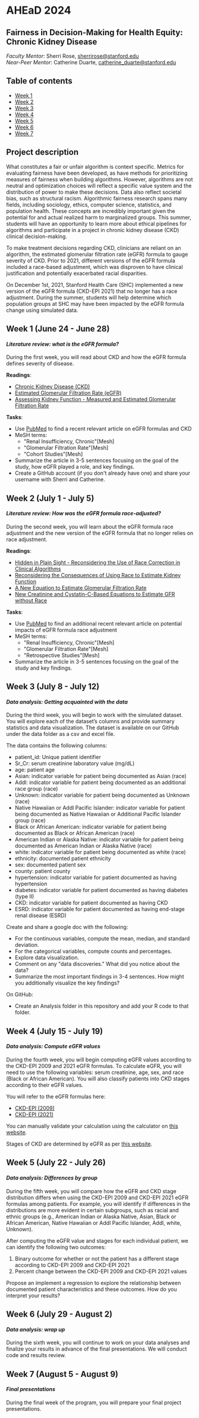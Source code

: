 # AHEaD 2024

## Fairness in Decision-Making for Health Equity: Chronic Kidney Disease

*Faculty Mentor*: Sherri Rose, [sherrirose@stanford.edu](mailto:sherrirose@stanford.edu) </br>
*Near-Peer Mentor*: Catherine Duarte, [catherine_duarte@stanford.edu](mailto:catherine_duarte@stanford.edu)

## Table of contents
- [Week 1](#week-1-june-24---june-28)
- [Week 2](#week-2-july-1---july-5)
- [Week 3](#week-3-july-8---july-12)
- [Week 4](#week-4-july-15---july-19)
- [Week 5](#week-5-july-22---july-26)
- [Week 6](#week-6-july-29---august-2)
- [Week 7](#week-7-august-5---august-9)

## Project description
What constitutes a fair or unfair algorithm is context specific. Metrics for evaluating fairness have been developed, as have methods for prioritizing measures of fairness when building algorithms. However, algorithms are not neutral and optimization choices will reflect a specific value system and the distribution of power to make these decisions. Data also reflect societal bias, such as structural racism. Algorithmic fairness research spans many fields, including sociology, ethics, computer science, statistics, and population health. These concepts are incredibly important given the potential for and actual realized harm to marginalized groups. This summer, students will have an opportunity to learn more about ethical pipelines for algorithms and participate in a project in chronic kidney disease (CKD) clinical decision-making. 

To make treatment decisions regarding CKD, clinicians are reliant on an algorithm, the estimated glomerular filtration rate (eGFR) formula to gauge severity of CKD. Prior to 2021, different versions of the eGFR formula included a race-based adjustment, which was disproven to have clinical justification and potentially exacerbated racial disparities. 

On December 1st, 2021, Stanford Health Care (SHC) implemented a new version of the eGFR formula (CKD-EPI 2021) that no longer has a race adjustment. During the summer, students will help determine which population groups at SHC may have been impacted by the eGFR formula change using simulated data. 

## Week 1 (June 24 - June 28)

#### *Literature review: what is the eGFR formula?*

During the first week, you will read about CKD and how the eGFR formula defines severity of disease. 

**Readings**:
- [Chronic Kidney Disease (CKD)](https://www.kidney.org/atoz/content/about-chronic-kidney-disease)
- [Estimated Glomerular Filtration Rate (eGFR)](https://www.kidney.org/atoz/content/gfr)
- [Assessing Kidney Function - Measured and Estimated Glomerular Filtration Rate](https://www.nejm.org/doi/full/10.1056/nejmra054415)

**Tasks**: 
- Use [PubMed](https://pubmed.ncbi.nlm.nih.gov/) to find a recent relevant article on eGFR formulas and CKD 
- MeSH terms:
    - "Renal Insufficiency, Chronic"[Mesh]
    - "Glomerular Filtration Rate"[Mesh]
    - "Cohort Studies"[Mesh]
- Summarize the article in 3-5 sentences focusing on the goal of the study, how eGFR played a role, and key findings.
- Create a GitHub account (if you don't already have one) and share your username with Sherri and Catherine.


## Week 2 (July 1 - July 5)

#### *Literature review: How was the eGFR formula race-adjusted?*

During the second week, you will learn about the eGFR formula race adjustment and the new version of the eGFR formula that no longer relies on race adjustment.

**Readings**:
- [Hidden in Plain Sight - Reconsidering the Use of Race Correction in Clinical Algorithms](https://www.nejm.org/doi/10.1056/NEJMms2004740)
- [Reconsidering the Consequences of Using Race to Estimate Kidney Function](https://jamanetwork.com/journals/jama/article-abstract/2735726)
- [A New Equation to Estimate Glomerular Filtration Rate ](https://www.acpjournals.org/doi/10.7326/0003-4819-150-9-200905050-00006)
- [New Creatinine and Cystatin-C-Based Equations to Estimate GFR without Race](https://www.nejm.org/doi/full/10.1056/NEJMoa2102953)

**Tasks**: 
- Use [PubMed](https://pubmed.ncbi.nlm.nih.gov/) to find an additional recent relevant article on potential impacts of eGFR formula race adjustment 
- MeSH terms:
    - "Renal Insufficiency, Chronic"[Mesh]
    - "Glomerular Filtration Rate"[Mesh]
    - "Retrospective Studies"[Mesh]
- Summarize the article in 3-5 sentences focusing on the goal of the study and key findings.

## Week 3 (July 8 - July 12)

#### *Data analysis: Getting acquainted with the data*

During the third week, you will begin to work with the simulated dataset. You will explore each of the dataset’s columns and provide summary statistics and data visualization. The dataset is available on our GitHub under the data folder as a csv and excel file. 

The data contains the following columns: 
- patient_id: Unique patient identifier
- Sr_Cr: serum creatinine laboratory value (mg/dL)
- age: patient age
- Asian: indicator variable for patient being documented as Asian (race)
- Addl: indicator variable for patient being documented as an additional race group (race)
- Unknown: indicator variable for patient being documented as Unknown (race)
- Native Hawaiian or Addl Pacific Islander: indicator variable for patient being documented as Native Hawaiian or Additional Pacific Islander group (race)
- Black or African American: indicator variable for patient being documented as Black or African American (race)
- American Indian or Alaska Native: indicator variable for patient being documented as American Indian or Alaska Native (race)
- white: indicator variable for patient being documented as white (race)
- ethnicity: documented patient ethnicity
- sex: documented patient sex
- county: patient county
- hypertension: indicator variable for patient documented as having hypertension
- diabetes: indicator variable for patient documented as having diabetes (type II)
- CKD: indicator variable for patient documented as having CKD
- ESRD: indicator variable for patient documented as having end-stage renal disease (ESRD)

Create and share a google doc with the following: 
- For the continuous variables, compute the mean, median, and standard deviation.
- For the categorical variables, compute counts and percentages.
- Explore data visualization.
- Comment on any "data discoveries." What did you notice about the data?
- Summarize the most important findings in 3-4 sentences. How might you additionally visualize the key findings?

On GitHub:
- Create an Analysis folder in this repository and add your R code to that folder.

## Week 4 (July 15 - July 19)

#### *Data analysis: Compute eGFR values*

During the fourth week, you will begin computing eGFR values according to the CKD-EPI 2009 and 2021 eGFR formulas. To calculate eGFR, you will need to use the following variables: serum creatinine, age, sex, and race (Black or African American). You will also classify patients into CKD stages according to their eGFR values.

You will refer to the eGFR formulas here: 
- [CKD-EPI (2009)](http://nephron.com/epi_equation)
- [CKD-EPI (2021)](https://www.kidney.org/content/ckd-epi-creatinine-equation-2021)

You can manually validate your calculation using the calculator on [this website](https://www.mdcalc.com/calc/3939/ckd-epi-equations-glomerular-filtration-rate-gfr).

Stages of CKD are determined by eGFR as per [this website](https://www.kidney.org/atoz/content/gfr).

## Week 5 (July 22 - July 26)

#### *Data analysis: Differences by group*

During the fifth week, you will compare how the eGFR and CKD stage distribution differs when using the CKD-EPI 2009 and CKD-EPI 2021 eGFR formulas among patients. For example, you will identify if differences in the distributions are more evident in certain subgroups, such as racial and ethnic groups (e.g., American Indian or Alaska Native, Asian, Black or African American, Native Hawaiian or Addl Pacific Islander, Addl, white, Unknown). 

After computing the eGFR value and stages for each individual patient, we can identify the following two outcomes: 
1) Binary outcome for whether or not the patient has a different stage according to CKD-EPI 2009 and CKD-EPI 2021
2) Percent change between the CKD-EPI 2009 and CKD-EPI 2021 values

Propose an implement a regression to explore the relationship between documented patient characteristics and these outcomes. How do you interpret your results?

## Week 6 (July 29 - August 2)

#### *Data analysis: wrap up*

During the sixth week, you will continue to work on your data analyses and finalize your results in advance of the final presentations. We will conduct code and results review. 

## Week 7 (August 5 - August 9)

#### *Final presentations*

During the final week of the program, you will prepare your final project presentations. 


